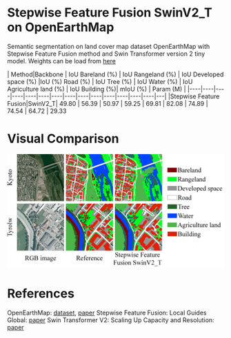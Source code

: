 ﻿# Stepwise Feature Fusion SwinV2_T on OpenEarthMap

Semantic segmentation on land cover map dataset OpenEarthMap with Stepwise Feature Fusion method and Swin Transformer version 2 tiny model.
Weights can be load from [here](https://drive.google.com/file/d/1Sfrsa5wiJr72UF6wGX2JMEpunievuihm/view?usp=sharing)

| Method|Backbone | IoU Bareland (%) | IoU Rangeland (%) | IoU Developed space (%) |IoU (%) Road (%) | IoU Tree (%) | IoU Water (%) | IoU Agriculture land (%) | IoU Building (%)| mIoU (%) | Param (M) |
|----|----|----|----|----|----|----|----|----|----|----|----|----|----|---|
|Stepwise Feature Fusion|SwinV2_T| 49.80 | 56.39 | 50.97 | 59.25 | 69.81 | 82.08 | 74.89 | 74.54 | 64.72 | 29.33
# Visual Comparison
![enter image description here](/images/visual_comparison.png)

# References
OpenEarthMap: [dataset](https://open-earth-map.org/), [paper](https://arxiv.org/abs/2210.10732)
Stepwise Feature Fusion: Local Guides Global: [paper](https://arxiv.org/abs/2203.03635)
Swin Transformer V2: Scaling Up Capacity and Resolution: [paper](https://arxiv.org/abs/2111.09883)


